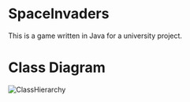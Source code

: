 # SpaceInvaders
This is a game written in Java for a university project.

# Class Diagram
![ClassHierarchy](https://github.com/fevzibabaoglu/SpaceInvaders/assets/89927990/b4fce0b5-2563-4f5d-926f-1ee33908a8d7)
